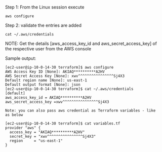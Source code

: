 Step 1: From the Linux session execute 
```
aws configure
```

Step 2: validate the entries are added
```
cat ~/.aws/credentials 
```
NOTE: Get the details [aws_access_key_id and aws_secret_access_key] of the respective user from the AWS console

Sample output: 
```
[ec2-user@ip-10-0-14-30 terraform]$ aws configure
AWS Access Key ID [None]: AKIAQ**********A2HV
AWS Secret Access Key [None]: xwv^^^^^^^^^^^^^^^^Sj4X3
Default region name [None]: us-east-1
Default output format [None]: json
[ec2-user@ip-10-0-14-30 terraform]$ cat ~/.aws/credentials 
[default]
aws_access_key_id = AKIAQ**********A2HV
aws_secret_access_key =xwv^^^^^^^^^^^^^^^^Sj4X3

Note: you can also pass aws credential as Terraform variables - like as below 

[ec2-user@ip-10-0-14-30 terraform]$ cat variables.tf
provider "aws" {
  access_key = "AKIAQ**********A2HV"
  secret_key = "xwv^^^^^^^^^^^^^^^^Sj4X3"
  region     = "us-east-1"
}
```

